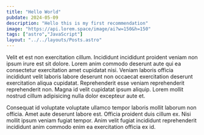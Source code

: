 ```yaml
---
title: "Hello World"
pubdate: 2024-05-09
description: "Hello this is my first recommendation"
image: "https://api.lorem.space/image/ai?w=150&h=150"
tags: ["astro","JavaScript"]
layout: "../../layouts/Posts.astro"
---
```


Velit et est non exercitation cillum. Incididunt incididunt proident veniam non ipsum irure est sit dolore. Lorem anim commodo deserunt aute qui ea consectetur exercitation amet cupidatat nisi. Veniam laboris officia incididunt velit laboris labore deserunt non occaecat exercitation deserunt exercitation aliqua cupidatat. Reprehenderit esse veniam reprehenderit reprehenderit non. Magna id velit cupidatat ipsum aliquip. Lorem mollit nostrud cillum adipisicing nulla dolor excepteur aute et.

Consequat id voluptate voluptate ullamco tempor laboris mollit laborum non officia. Amet aute deserunt labore est. Officia proident duis cillum ex. Nisi mollit ipsum veniam fugiat tempor. Anim velit fugiat incididunt reprehenderit incididunt anim commodo enim ea exercitation officia ex id.
